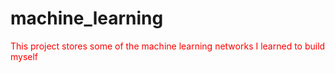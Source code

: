 # machine_learning
<font color="red">This project stores some of the machine learning networks I learned to build myself</font> 
